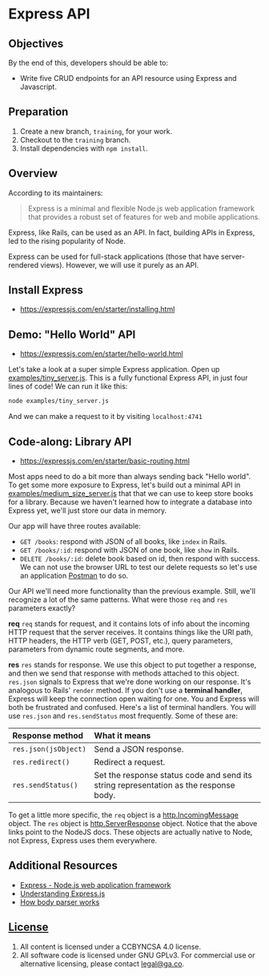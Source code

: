 # Express API

## Objectives

By the end of this, developers should be able to:

- Write five CRUD endpoints for an API resource using Express and Javascript.

## Preparation

1. Create a new branch, `training`, for your work.
1. Checkout to the `training` branch.
1. Install dependencies with `npm install`.

## Overview

According to its maintainers:

> Express is a minimal and flexible Node.js web application framework that
> provides a robust set of features for web and mobile applications.

Express, like Rails, can be used as an API. In fact, building APIs in Express, led to the rising popularity of Node.

Express can be used for full-stack applications (those that have server-rendered
views). However, we will use it purely as an API.

## Install Express

- https://expressjs.com/en/starter/installing.html

## Demo: "Hello World" API

- https://expressjs.com/en/starter/hello-world.html

Let's take a look at a super simple Express application. Open up
[examples/tiny_server.js](examples/tiny_server.js). This is a fully functional Express
API, in just four lines of code! We can run it like this:

```sh
node examples/tiny_server.js
```

And we can make a request to it by visiting `localhost:4741`

## Code-along: Library API

- https://expressjs.com/en/starter/basic-routing.html

Most apps need to do a bit more than always sending back "Hello world". To get
some more exposure to Express, let's build out a minimal API in
[examples/medium_size_server.js](examples/medium_size_server.js) that that we can
use to keep store books for a library. Because we haven't learned how
to integrate a database into Express yet, we'll just store our data in memory.

Our app will have three routes available:

- `GET /books`: respond with JSON of all books, like `index` in Rails.
- `GET /books/:id`: respond with JSON of one book, like `show` in Rails.
- `DELETE /books/:id`: delete book based on id, then respond with success.  We can not use the browser URL to test our delete requests so let's use an application [Postman](https://www.getpostman.com/) to do so.

Our API we'll need more functionality than the previous example. Still, we'll
recognize a lot of the same patterns. What were those `req` and `res` parameters
exactly?

**req**
`req` stands for request, and it contains lots of info about the incoming HTTP
request that the server receives. It contains things like the URI path, HTTP
headers, the HTTP verb (GET, POST, etc.), query parameters, parameters from
dynamic route segments, and more.

**res**
`res` stands for response. We use this object to put together a response, and
then we send that response with methods attached to this object. `res.json` signals to Express that we're done working on our response.
It's analogous to Rails' `render` method. If you don't use a **terminal
handler**, Express will keep the connection open waiting for one. You and
Express will both be frustrated and confused. Here's a list of terminal
handlers. You will use `res.json` and `res.sendStatus` most frequently.  Some of these
are:

| Response method      | What it means                                                                         |
|:---------------------|:--------------------------------------------------------------------------------------|
| `res.json(jsObject)` | Send a JSON response.                                                                 |
| `res.redirect()`     | Redirect a request.                                                                   |
| `res.sendStatus()`   | Set the response status code and send its string representation as the response body. |

To get a little more specific, the `req` object is a
[http.IncomingMessage](https://nodejs.org/api/http.html#http_class_http_incomingmessage)
object. The `res` object is
[http.ServerResponse](https://nodejs.org/api/http.html#http_class_http_serverresponse)
object. Notice that the above links point to the NodeJS docs. These objects are
actually native to Node, not Express, Express uses them everywhere.

## Additional Resources

- [Express - Node.js web application framework](http://expressjs.com/)
- [Understanding Express.js](https://evanhahn.com/understanding-express/)
- [How body parser works](https://medium.com/@adamzerner/how-bodyparser-works-247897a93b90)

## [License](LICENSE)

1. All content is licensed under a CC­BY­NC­SA 4.0 license.
1. All software code is licensed under GNU GPLv3. For commercial use or
    alternative licensing, please contact legal@ga.co.
